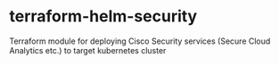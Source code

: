 # terraform-helm-security
Terraform module for deploying Cisco Security services (Secure Cloud Analytics etc.) to target kubernetes cluster
